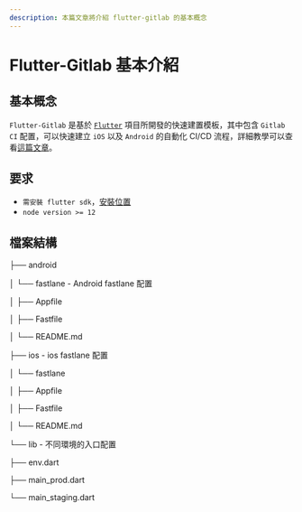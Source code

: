 ```yaml
---
description: 本篇文章將介紹 flutter-gitlab 的基本概念
---
```


# Flutter-Gitlab 基本介紹

## 基本概念

`Flutter-Gitlab` 是基於 [`Flutter`](https://github.com/flutter/flutter) 項目所開發的快速建置模板，其中包含 `Gitlab CI` 配置，可以快速建立 `iOS` 以及 `Android` 的自動化 CI/CD 流程，詳細教學可以查看[這篇文章](https://www.appcoda.com.tw/flutter-app-%E7%92%B0%E5%A2%83%E7%AE%A1%E7%90%86/)。

## 要求

* `需安裝 flutter sdk`，[安裝位置](https://flutter.dev/docs/get-started/install?gclid=CjwKCAiAo5qABhBdEiwAOtGmbmydxDX70Dm4GvzoBQNwIbW2L3BY1jVqK71-JN3m2LHK86YT8pLjShoCDfwQAvD_BwE&gclsrc=aw.ds)
* `node version >= 12`

## 檔案結構

├── android

│   └── fastlane - Android fastlane 配置

│       ├── Appfile

│       ├── Fastfile

│       └── README.md

├── ios - ios fastlane 配置

│   └── fastlane

│       ├── Appfile

│       ├── Fastfile

│       └── README.md

└── lib - 不同環境的入口配置

├── env.dart

├── main_prod.dart

└── main_staging.dart
